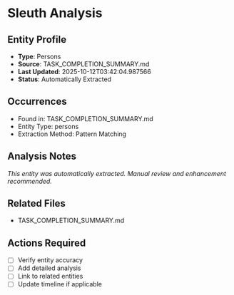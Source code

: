 # Sleuth Analysis

## Entity Profile
- **Type**: Persons
- **Source**: TASK_COMPLETION_SUMMARY.md
- **Last Updated**: 2025-10-12T03:42:04.987566
- **Status**: Automatically Extracted

## Occurrences
- Found in: TASK_COMPLETION_SUMMARY.md
- Entity Type: persons
- Extraction Method: Pattern Matching

## Analysis Notes
*This entity was automatically extracted. Manual review and enhancement recommended.*

## Related Files
- TASK_COMPLETION_SUMMARY.md

## Actions Required
- [ ] Verify entity accuracy
- [ ] Add detailed analysis
- [ ] Link to related entities
- [ ] Update timeline if applicable
